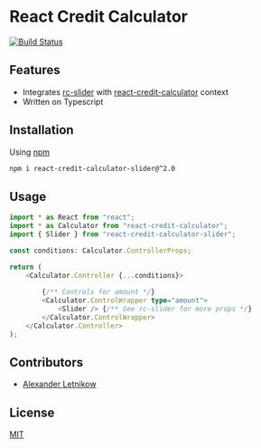 # React Credit Calculator

[![Build Status](https://travis-ci.org/wearesho-team/react-credit-calculator-slider.svg?branch=master)](https://travis-ci.org/wearesho-team/react-credit-calculator-slider)

## Features
- Integrates [rc-slider](https://www.npmjs.com/package/rc-slider) 
with [react-credit-calculator](https://www.npmjs.com/package/react-credit-calculator)
context
- Written on Typescript

## Installation
Using [npm](https://npmjs.com/)
```bash
npm i react-credit-calculator-slider@^2.0
```

## Usage

```typescript jsx
import * as React from "react";
import * as Calculator from "react-credit-calculator";
import { Slider } from "react-credit-calculator-slider";

const conditions: Calculator.ControllerProps;

return (
    <Calculator.Controller {...conditions}>
    
        {/** Controls for amount */}
        <Calculator.ControlWrapper type="amount">
            <Slider /> {/** See rc-slider for more props */}
        </Calculator.ControlWrapper>
    </Calculator.Controller>
);
```

## Contributors
- [Alexander <horat1us> Letnikow](mailto:reclamme@gmail.com)

## License
[MIT](./LICENSE)
